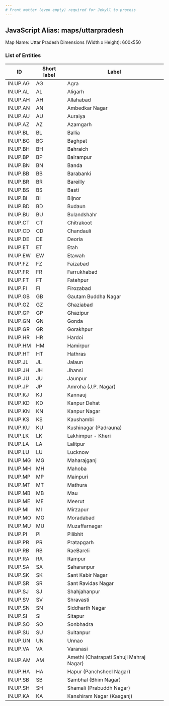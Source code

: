 ```yaml
---
# Front matter (even empty) required for Jekyll to process
---
```


## JavaScript Alias: maps/uttarpradesh

Map Name: Uttar Pradesh
Dimensions (Width x Height): 600x550





### List of Entities

ID | Short label | Label
---|---|---|
IN.UP.AG|AG|Agra
IN.UP.AL|AL|Aligarh
IN.UP.AH|AH|Allahabad
IN.UP.AN|AN|Ambedkar Nagar
IN.UP.AU|AU|Auraiya
IN.UP.AZ|AZ|Azamgarh
IN.UP.BL|BL|Ballia
IN.UP.BG|BG|Baghpat
IN.UP.BH|BH|Bahraich
IN.UP.BP|BP|Balrampur
IN.UP.BN|BN|Banda
IN.UP.BB|BB|Barabanki
IN.UP.BR|BR|Bareilly
IN.UP.BS|BS|Basti
IN.UP.BI|BI|Bijnor
IN.UP.BD|BD|Budaun
IN.UP.BU|BU|Bulandshahr
IN.UP.CT|CT|Chitrakoot
IN.UP.CD|CD|Chandauli
IN.UP.DE|DE|Deoria
IN.UP.ET|ET|Etah
IN.UP.EW|EW|Etawah
IN.UP.FZ|FZ|Faizabad
IN.UP.FR|FR|Farrukhabad
IN.UP.FT|FT|Fatehpur
IN.UP.FI|FI|Firozabad
IN.UP.GB|GB|Gautam Buddha Nagar
IN.UP.GZ|GZ|Ghaziabad
IN.UP.GP|GP|Ghazipur
IN.UP.GN|GN|Gonda
IN.UP.GR|GR|Gorakhpur
IN.UP.HR|HR|Hardoi
IN.UP.HM|HM|Hamirpur
IN.UP.HT|HT|Hathras
IN.UP.JL|JL|Jalaun
IN.UP.JH|JH|Jhansi
IN.UP.JU|JU|Jaunpur
IN.UP.JP|JP|Amroha (J.P. Nagar)
IN.UP.KJ|KJ|Kannauj
IN.UP.KD|KD|Kanpur Dehat
IN.UP.KN|KN|Kanpur Nagar
IN.UP.KS|KS|Kaushambi
IN.UP.KU|KU|Kushinagar (Padrauna)
IN.UP.LK|LK|Lakhimpur - Kheri
IN.UP.LA|LA|Lalitpur
IN.UP.LU|LU|Lucknow
IN.UP.MG|MG|Maharajganj
IN.UP.MH|MH|Mahoba
IN.UP.MP|MP|Mainpuri
IN.UP.MT|MT|Mathura
IN.UP.MB|MB|Mau
IN.UP.ME|ME|Meerut
IN.UP.MI|MI|Mirzapur
IN.UP.MO|MO|Moradabad
IN.UP.MU|MU|Muzaffarnagar
IN.UP.PI|PI|Pilibhit
IN.UP.PR|PR|Pratapgarh
IN.UP.RB|RB|RaeBareli
IN.UP.RA|RA|Rampur
IN.UP.SA|SA|Saharanpur
IN.UP.SK|SK|Sant Kabir Nagar
IN.UP.SR|SR|Sant Ravidas Nagar
IN.UP.SJ|SJ|Shahjahanpur
IN.UP.SV|SV|Shravasti
IN.UP.SN|SN|Siddharth Nagar
IN.UP.SI|SI|Sitapur
IN.UP.SO|SO|Sonbhadra
IN.UP.SU|SU|Sultanpur
IN.UP.UN|UN|Unnao
IN.UP.VA|VA|Varanasi
IN.UP.AM|AM|Amethi (Chatrapati Sahuji Mahraj Nagar)
IN.UP.HA|HA|Hapur (Panchsheel Nagar)
IN.UP.SB|SB|Sambhal (Bhim Nagar)
IN.UP.SH|SH|Shamali (Prabuddh Nagar)
IN.UP.KA|KA|Kanshiram Nagar (Kasganj)